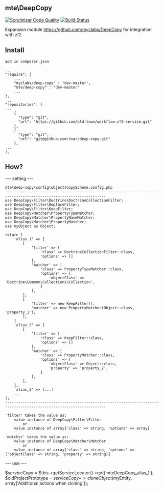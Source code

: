 ## mte\DeepCopy
[![Scrutinizer Code Quality](https://scrutinizer-ci.com/g/Vvar/deep-copy/badges/quality-score.png?b=master)](https://scrutinizer-ci.com/g/Vvar/deep-copy/?branch=master)
[![Build Status](https://scrutinizer-ci.com/g/Vvar/deep-copy/badges/build.png?b=master)](https://scrutinizer-ci.com/g/Vvar/deep-copy/build-status/master)

Expansion module https://github.com/myclabs/DeepCopy for integration with zf2.

## Install
    add in composer.json

    ...
    "require": {
        ...
        "myclabs/deep-copy" : "dev-master",
        "mte/deep-copy" : "dev-master"
        ...
    },
    ...
    "repositories": [
    ...
        {
          "type": "git",
          "url": "https://github.com/old-town/workflow-zf2-service.git"
        },
        {
          "type": "git",
          "url": "git@github.com:Vvar/deep-copy.git"
        },
    ...
    ],

## How?

--- setting ---

    mte\deep-copy\config\objectsCopyScheme.config.php
    --------------------------------------------------------------------------------------------------------------------
    use DeepCopy\Filter\Doctrine\DoctrineCollectionFilter;
    use DeepCopy\Filter\ReplaceFilter;
    use DeepCopy\Filter\KeepFilter;
    use DeepCopy\Matcher\PropertyTypeMatcher;
    use DeepCopy\Matcher\PropertyNameMatcher;
    use DeepCopy\Matcher\PropertyMatcher;
    use myObject as Object;

    return [
        'alias_1' => [
            [
                'filter' => [
                    'class' => DoctrineCollectionFilter::class,
                    'options' => []
                ],
                'matcher' => [
                    'class' => PropertyTypeMatcher::class,
                    'options' => [
                        'objectClass' => 'Doctrine\Common\Collections\Collection',
                    ]
                ],
            ],
            [
                'filter' => new KeepFilter(),
                'matcher' => new PropertyMatcher(Object::class, 'property_1'),
            ],
        ]
        'alias_2' => [
            [
                'filter' => [
                    'class' => KeepFilter::class,
                    'options' => []
                ],
                'matcher' => [
                    'class' => PropertyMatcher::class,
                    'options' => [
                        'objectClass' => Object::class,
                        'property' => 'property_2',
                    ]
                ],
            ],
        ],
        'alias_3' => [...]
        ...
    ];
    --------------------------------------------------------------------------------------------------------------------

    'filter' takes the value as:
        value instance of DeepCopy\Filter\Filter
            or
        value instance of array['class' => string, 'options' => array]

    'matcher' takes the value as:
        value instance of DeepCopy\Matcher\Matcher
            or
        value instance of array['class' => string, 'options' => ['objectClass' => string, 'property' => string]]

--- use ---

$serviceCopy = $this->getServiceLocator()->get('mteDeepCopy_alias_1');
$oldProjectPrototype = $serviceCopy->cloneObject($myEntity, array['Additional actions when cloning']);




